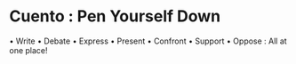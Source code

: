 # Cuento : Pen Yourself Down
• Write
• Debate
• Express
• Present
• Confront
• Support
• Oppose : 
 All at one place!

